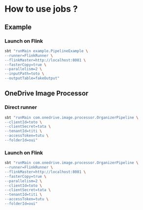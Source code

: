 # How to use jobs ?

## Example

### Launch on Flink

```bash
sbt "runMain example.PipelineExample \
--runner=FlinkRunner \
--flinkMaster=http://localhost:8081 \
--fasterCopy=true \
--parallelism=2 \
--inputPath=toto \
--outputTable=fakeOutput"
```

## OneDrive Image Processor

### Direct runner

```bash
sbt "runMain com.onedrive.image.processor.OrganizerPipeline \
--clientId=toto \
--clientSecret=tata \
--tenantId=titi \
--accessToken=tutu \
--folderId=oui"
```

### Launch on Flink

```bash
sbt "runMain com.onedrive.image.processor.OrganizerPipeline \
--runner=FlinkRunner \
--flinkMaster=http://localhost:8081 \
--fasterCopy=true \
--parallelism=2 \
--clientId=toto \
--clientSecret=tata \
--tenantId=titi \
--accessToken=tutu \
--folderId=oui"
```